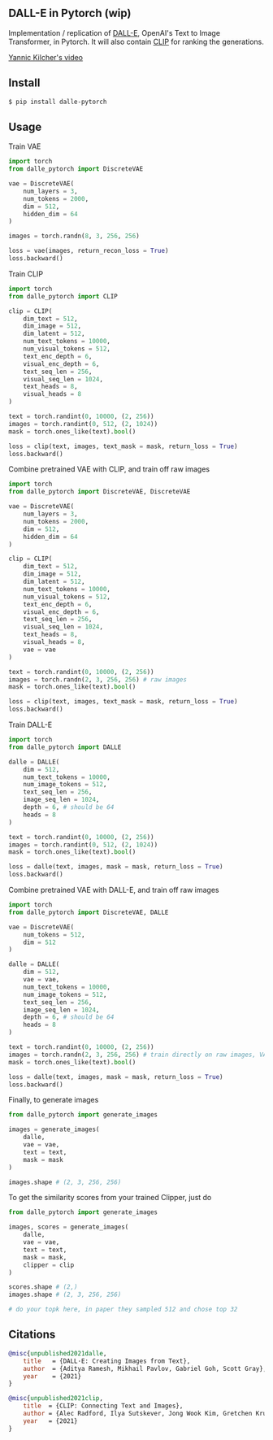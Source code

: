 ## DALL-E in Pytorch (wip)

Implementation / replication of <a href="https://openai.com/blog/dall-e/">DALL-E</a>, OpenAI's Text to Image Transformer, in Pytorch. It will also contain <a href="https://openai.com/blog/clip/">CLIP</a> for ranking the generations.

<a href="https://www.youtube.com/watch?v=j4xgkjWlfL4">Yannic Kilcher's video</a>

## Install

```bash
$ pip install dalle-pytorch
```

## Usage

Train VAE

```python
import torch
from dalle_pytorch import DiscreteVAE

vae = DiscreteVAE(
    num_layers = 3,
    num_tokens = 2000,
    dim = 512,
    hidden_dim = 64
)

images = torch.randn(8, 3, 256, 256)

loss = vae(images, return_recon_loss = True)
loss.backward()
```

Train CLIP

```python
import torch
from dalle_pytorch import CLIP

clip = CLIP(
    dim_text = 512,
    dim_image = 512,
    dim_latent = 512,
    num_text_tokens = 10000,
    num_visual_tokens = 512,
    text_enc_depth = 6,
    visual_enc_depth = 6,
    text_seq_len = 256,
    visual_seq_len = 1024,
    text_heads = 8,
    visual_heads = 8
)

text = torch.randint(0, 10000, (2, 256))
images = torch.randint(0, 512, (2, 1024))
mask = torch.ones_like(text).bool()

loss = clip(text, images, text_mask = mask, return_loss = True)
loss.backward()
```

Combine pretrained VAE with CLIP, and train off raw images

```python
import torch
from dalle_pytorch import DiscreteVAE, DiscreteVAE

vae = DiscreteVAE(
    num_layers = 3,
    num_tokens = 2000,
    dim = 512,
    hidden_dim = 64
)

clip = CLIP(
    dim_text = 512,
    dim_image = 512,
    dim_latent = 512,
    num_text_tokens = 10000,
    num_visual_tokens = 512,
    text_enc_depth = 6,
    visual_enc_depth = 6,
    text_seq_len = 256,
    visual_seq_len = 1024,
    text_heads = 8,
    visual_heads = 8,
    vae = vae
)

text = torch.randint(0, 10000, (2, 256))
images = torch.randn(2, 3, 256, 256) # raw images
mask = torch.ones_like(text).bool()

loss = clip(text, images, text_mask = mask, return_loss = True)
loss.backward()
```

Train DALL-E

```python
import torch
from dalle_pytorch import DALLE

dalle = DALLE(
    dim = 512,
    num_text_tokens = 10000,
    num_image_tokens = 512,
    text_seq_len = 256,
    image_seq_len = 1024,
    depth = 6, # should be 64
    heads = 8
)

text = torch.randint(0, 10000, (2, 256))
images = torch.randint(0, 512, (2, 1024))
mask = torch.ones_like(text).bool()

loss = dalle(text, images, mask = mask, return_loss = True)
loss.backward()
```

Combine pretrained VAE with DALL-E, and train off raw images

```python
import torch
from dalle_pytorch import DiscreteVAE, DALLE

vae = DiscreteVAE(
    num_tokens = 512,
    dim = 512
)

dalle = DALLE(
    dim = 512,
    vae = vae,
    num_text_tokens = 10000,
    num_image_tokens = 512,
    text_seq_len = 256,
    image_seq_len = 1024,
    depth = 6, # should be 64
    heads = 8
)

text = torch.randint(0, 10000, (2, 256))
images = torch.randn(2, 3, 256, 256) # train directly on raw images, VAE converts to proper embeddings
mask = torch.ones_like(text).bool()

loss = dalle(text, images, mask = mask, return_loss = True)
loss.backward()
```

Finally, to generate images

```python
from dalle_pytorch import generate_images

images = generate_images(
    dalle,
    vae = vae,
    text = text,
    mask = mask
)

images.shape # (2, 3, 256, 256)
```

To get the similarity scores from your trained Clipper, just do

```python
from dalle_pytorch import generate_images

images, scores = generate_images(
    dalle,
    vae = vae,
    text = text,
    mask = mask,
    clipper = clip
)

scores.shape # (2,)
images.shape # (2, 3, 256, 256)

# do your topk here, in paper they sampled 512 and chose top 32
```

## Citations

```bibtex
@misc{unpublished2021dalle,
    title   = {DALL·E: Creating Images from Text},
    author  = {Aditya Ramesh, Mikhail Pavlov, Gabriel Goh, Scott Gray},
    year    = {2021}
}
```

```bibtex
@misc{unpublished2021clip,
    title  = {CLIP: Connecting Text and Images},
    author = {Alec Radford, Ilya Sutskever, Jong Wook Kim, Gretchen Krueger, Sandhini Agarwal},
    year   = {2021}
}
```
